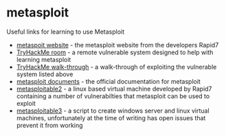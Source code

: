 # metasploit
Useful links for learning to use Metasploit

* [metaspoit website] - the metasploit website from the developers Rapid7
* [TryHackMe room] - a remote vulnerable system designed to help with learning metasploit
* [TryHackMe walk-through] - a walk-through of exploiting the vulnerable system listed above
* [metasploit documents] - the official documentation for metasploit
* [metasploitable2] - a linux based virtual machine developed by Rapid7 containing a number of vulnerabilties that metasploit can be used to exploit
* [metasploitable3] - a script to create windows server and linux virtual machines, unfortunately at the time of writing has open issues that prevent it from working

[metaspoit website]:https://www.metasploit.com
[TryHackMe room]:https://tryhackme.com/room/metasploitintro
[TryHackMe walk-through]:https://complexsecurity.io/try-hack-me/metasploit
[metasploit documents]:https://docs.metasploit.com/
[metasploitable2]:https://docs.rapid7.com/metasploit/metasploitable-2/
[metasploitable3]:https://github.com/rapid7/metasploitable3

